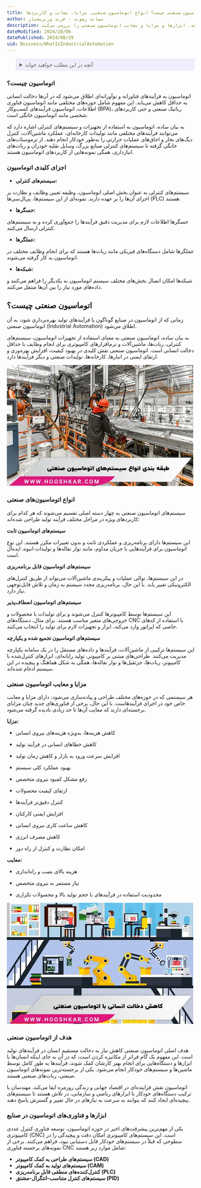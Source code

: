 ```yaml
---
title: اتوماسیون صنعتی چیست؟ انواع اتوماسیون صنعتی، مزایا، معایب و کاربردها
author: سمانه رشوند - فربد وزیرمختار
description: اتوماسیون صنعتی به کارگیری فناوری‌ها و سیستم‌های خودکار در فرآیندهای تولید و صنعتی برای کاهش دخالت انسانی است. این مقاله انواع، اجزا، تاریخچه، ابزارها و مزایا و معایب اتوماسیون صنعتی را بررسی می‌کند.
dateModified: 2024/10/06
datePublished: 2024/08/29
uid: Business/WhatIsIndustrialAutomation
---
```


<blockquote style="background-color:#eeeefc; padding:0.5rem">
<details>
  <summary>آنچه در این مطلب خواهید خواند</summary>
  <ul>
    <li>اتوماسیون چیست؟</li>
    <li>اجزای کلیدی اتوماسیون</li>
    <li>اتوماسیون صنعتی چیست؟</li>
    <li>انواع اتوماسیون‌های صنعتی</li>
    <li>مزایا و معایب اتوماسیون صنعتی</li>
    <li>هدف از اتوماسیون صنعتی</li>
    <li>ابزارها و فناوری‌های اتوماسیون در صنایع</li>
  </ul>
</details>
</blockquote>

### اتوماسیون چیست؟
اتوماسیون به فرآیندهای فناورانه و نوآورانه‌ای اطلاق می‌شود که در آن‌ها دخالت انسانی به حداقل کاهش می‌یابد. این مفهوم شامل حوزه‌های مختلفی مانند اتوماسیون فناوری اطلاعات، اتوماسیون فرآیندهای کسب‌وکار (BPA)، رباتیک صنعتی و حتی کاربردهای شخصی مانند اتوماسیون خانگی است.

به بیان ساده، اتوماسیون به استفاده از تجهیزات و سیستم‌های کنترلی اشاره دارد که می‌توانند فرآیندهای مختلفی مانند تولیدات کارخانه‌ای، عملکرد ماشین‌آلات، کنترل دیگ‌های بخار و اجاق‌های عملیات حرارتی را به‌طور خودکار انجام دهند. از ترموستات‌های خانگی گرفته تا سیستم‌های کنترلی صنایع بزرگ، وسایل نقلیه خودران و ربات‌های انبارداری، همگی نمونه‌هایی از کاربردهای اتوماسیون هستند.

### اجزای کلیدی اتوماسیون

- **سیستم‌های کنترلی:**

 سیستم‌های کنترلی به عنوان بخش اصلی اتوماسیون، وظیفه تعیین وظایف و نظارت بر اجرای آن‌ها را بر عهده دارند. نمونه‌ای از این سیستم‌ها، پی‌ال‌سی‌ها (PLC) هستند.

- **حسگرها:** 

حسگرها اطلاعات لازم برای مدیریت دقیق فرآیندها را جمع‌آوری کرده و به سیستم‌های کنترلی ارسال می‌کنند.

- **عملگرها:**

 عملگرها شامل دستگاه‌های فیزیکی مانند ربات‌ها هستند که برای انجام وظایف مختلف در اتوماسیون به کار گرفته می‌شوند.

- **شبکه‌ها:**

 شبکه‌ها امکان اتصال بخش‌های مختلف سیستم اتوماسیون به یکدیگر را فراهم می‌کنند و داده‌های مورد نیاز را بین آن‌ها منتقل می‌کنند.

## اتوماسیون صنعتی چیست؟
زمانی که از اتوماسیون در صنایع گوناگون یا فرآیندهای تولید بهره‌برداری شود، به آن اتوماسیون صنعتی (Industrial Automation) اطلاق می‌شود.

به بیان ساده، اتوماسیون صنعتی به معنای استفاده از تجهیزات اتوماسیون، سیستم‌های کنترلی، ربات‌ها، ماشین‌آلات و نرم‌افزارهای کامپیوتری برای انجام وظایف با حداقل دخالت انسانی است. اتوماسیون صنعتی نقش کلیدی در بهبود کیفیت، افزایش بهره‌وری و ارتقای ایمنی در انبارها، کارخانه‌ها، تولیدات صنعتی و دیگر فرآیندها دارد.

![طبقه بندی انواع سیستم های اتوماسیون صنعتی](./Images/IndustrialAutomation.webp)

### انواع اتوماسیون‌های صنعتی

سیستم‌های اتوماسیون صنعتی به چهار دسته اصلی تقسیم می‌شوند که هر کدام برای کاربردهای ویژه در مراحل مختلف فرآیند تولید طراحی شده‌اند:

**سیستم‌های اتوماسیون ثابت** 

این سیستم‌ها دارای برنامه‌ریزی و عملکردی ثابت و بدون تغییرات مکرر هستند. این نوع اتوماسیون برای فرآیندهایی با جریان مداوم، مانند نوار نقاله‌ها و تولیدات انبوه، ایده‌آل است.

**سیستم‌های اتوماسیون قابل برنامه‌ریزی** 

در این سیستم‌ها، توالی عملیات و پیکربندی ماشین‌آلات می‌تواند از طریق کنترل‌های الکترونیکی تغییر یابد. با این حال، برنامه‌ریزی مجدد سیستم به زمان و تلاش قابل‌توجهی نیاز دارد.

**سیستم‌های اتوماسیون انعطاف‌پذیر**  

این سیستم‌ها توسط کامپیوترها کنترل می‌شوند و برای تولیدات با محصولات و خروجی‌های متغیر مناسب هستند. برای مثال، دستگاه‌های CNC با استفاده از کدهای خاصی که اپراتور وارد می‌کند، ابزار و تجهیزات لازم برای تولید را انتخاب می‌کنند.

**سیستم‌های اتوماسیون تجمیع شده و یکپارچه**

این سیستم‌ها ترکیبی از ماشین‌آلات، فرآیندها و داده‌های مستقل را در یک سامانه یکپارچه مدیریت می‌کنند. طراحی‌های مبتنی بر کامپیوتر، تولید رایانه‌ای، ابزارهای کنترل‌شده با کامپیوتر، ربات‌ها، جرثقیل‌ها و نوار نقاله‌ها، همگی به شکل هماهنگ و پیچیده در این سیستم ادغام شده‌اند.

### مزایا و معایب اتوماسیون صنعتی

هر سیستمی که در حوزه‌های مختلف طراحی و پیاده‌سازی می‌شود، دارای مزایا و معایب خاص خود در اجرای فرآیندهاست. با این حال، برخی از فناوری‌های جدید چنان مزایای برجسته‌ای دارند که معایب آن‌ها تا حد زیادی نادیده گرفته می‌شود.

**مزایا:**

- کاهش هزینه‌ها، به‌ویژه هزینه‌های نیروی انسانی

- کاهش خطاهای انسانی در فرآیند تولید

- افزایش سرعت ورود به بازار و کاهش زمان تولید

- بهبود عملکرد کلی سیستم

- رفع مشکل کمبود نیروی متخصص

- ارتقای کیفیت محصولات

- کنترل دقیق‌تر فرآیندها

- افزایش ایمنی کارکنان

- کاهش ساعت کاری نیروی انسانی

- کاهش مصرف انرژی

- امکان نظارت و کنترل از راه دور

**معایب:**

- هزینه بالای نصب و راه‌اندازی

- نیاز مستمر به نیروی متخصص

- محدودیت استفاده در فرآیندهای با حجم تولید بالا و محصولات تکراری

![کاهش دخالت انسانی با اتوماسیون صنعتی](./Images/IndustrialAutomation2.webp)

### هدف از اتوماسیون صنعتی

هدف اصلی اتوماسیون صنعتی کاهش نیاز به دخالت مستقیم انسان در فرآیندهای تولید است. این مفهوم یک گام فراتر از مکانیزه کردن است، که در آن به جای اینکه انسان‌ها با ابزارها و دستگاه‌هایی برای انجام بهتر کارشان کمک شوند، فرآیندها به طور کامل توسط ماشین‌ها و سیستم‌های خودکار انجام می‌شود. یکی از برجسته‌ترین نمونه‌های اتوماسیون صنعتی، ربات‌های صنعتی هستند.

اتوماسیون نقش فزاینده‌ای در اقتصاد جهانی و زندگی روزمره ایفا می‌کند. مهندسان با ترکیب دستگاه‌های خودکار با ابزارهای ریاضی و سازمانی، در تلاش هستند تا سیستم‌های پیچیده‌ای ایجاد کنند که بتوانند به سرعت به نیازهای در حال تغییر و گسترش پاسخ دهند.

### ابزارها و فناوری‌های اتوماسیون در صنایع

یکی از مهم‌ترین پیشرفت‌های اخیر در حوزه اتوماسیون، توسعه فناوری کنترل عددی کامپیوتری (CNC) است. این سیستم‌های کامپیوتری امکان دقت و پیچیدگی را در سطوحی که قبلاً در سیستم‌های خودکار قابل دستیابی نبود، فراهم می‌کنند. برخی از نمونه‌های برجسته فناوری CNC شامل موارد زیر هستند:

- **سیستم‌های طراحی به کمک کامپیوتر (CAD)**
- **سیستم‌های تولید به کمک کامپیوتر (CAM)**
- **کنترل‌کننده‌های منطقی قابل برنامه‌ریزی (PLC)**
- **سیستم‌های کنترل متناسب-انتگرال-مشتق (PID)**

